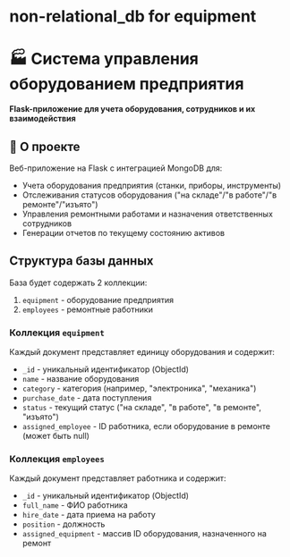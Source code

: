 # non-relational_db for equipment

# 🏭 Система управления оборудованием предприятия

**Flask-приложение для учета оборудования, сотрудников и их взаимодействия**

## 📌 О проекте
Веб-приложение на Flask с интеграцией MongoDB для:
- Учета оборудования предприятия (станки, приборы, инструменты)
- Отслеживания статусов оборудования ("на складе"/"в работе"/"в ремонте"/"изъято")
- Управления ремонтными работами и назначения ответственных сотрудников
- Генерации отчетов по текущему состоянию активов

## Структура базы данных

База будет содержать 2 коллекции:

1. `equipment` - оборудование предприятия
2. `employees` - ремонтные работники

### Коллекция `equipment`

Каждый документ представляет единицу оборудования и содержит:

- `_id` - уникальный идентификатор (ObjectId)
- `name` - название оборудования
- `category` - категория (например, "электроника", "механика")
- `purchase_date` - дата поступления
- `status` - текущий статус ("на складе", "в работе", "в ремонте", "изъято")
- `assigned_employee` - ID работника, если оборудование в ремонте (может быть null)

### Коллекция `employees`

Каждый документ представляет работника и содержит:

- `_id` - уникальный идентификатор (ObjectId)
- `full_name` - ФИО работника
- `hire_date` - дата приема на работу
- `position` - должность
- `assigned_equipment` - массив ID оборудования, назначенного на ремонт
